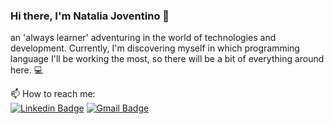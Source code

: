 ### Hi there, I'm Natalia Joventino :wave:
an 'always learner' adventuring in the world of technologies and development. Currently, I'm discovering myself in which programming language I'll be working the most, so there will be a bit of everything around here. :computer:

📫 How to reach me: 
<br>
[![Linkedin Badge](https://img.shields.io/badge/-NataliaJoventino-2867b2?style=flat-square&logo=Linkedin&logoColor=white&link=https://www.linkedin.com/in/natalia-joventino/)](https://www.linkedin.com/in/natalia-joventino/) 
[![Gmail Badge](https://img.shields.io/badge/-natalia.jleonardo@gmail.com-B23121?style=flat-square&logo=Gmail&logoColor=red&link=mailto:natalia.jleonardo@gmail.com)](mailto:natalia.jleonardo@gmail.com)

<!--
**andreytdl/andreytdl** is a ✨ _special_ ✨ repository because its `README.md` (this file) appears on your GitHub profile.

Here are some ideas to get you started:

- 🔭 I’m currently working on ...
- 🌱 I’m currently learning ...
- 👯 I’m looking to collaborate on ...
- 🤔 I’m looking for help with ...
- 💬 Ask me about ...
- 📫 How to reach me: ...
- 😄 Pronouns: ...
- ⚡ Fun fact: ...
-->

